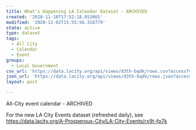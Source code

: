 ```yaml
---
title: What's Happening LA Calendar Dataset - ARCHIVED
created: '2020-11-10T17:52:18.053865'
modified: '2020-12-02T15:55:56.318779'
state: active
type: dataset
tags:
  - All City
  - Calendar
  - Event
groups:
  - Local Government
csv_url: 'https://data.lacity.org/api/views/d3th-bqdk/rows.csv?accessType=DOWNLOAD'
json_url: 'https://data.lacity.org/api/views/d3th-bqdk/rows.json?accessType=DOWNLOAD'
layout: post

---
```

All-City event calendar - ARCHIVED

For the new LA City Events dataset (refreshed daily), see https://data.lacity.org/A-Prosperous-City/LA-City-Events/rx9t-fp7k
